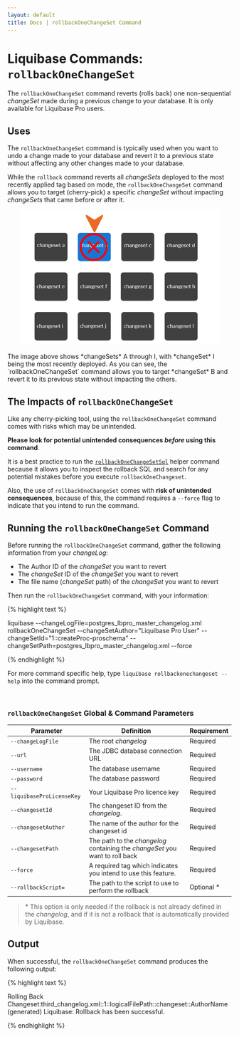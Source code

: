```yaml
---
layout: default
title: Docs | rollbackOneChangeSet Command 
---
```


# Liquibase Commands: `rollbackOneChangeSet`
The `rollbackOneChangeSet` command reverts (rolls back) one non-sequential *changeSet* made during a previous change to your database. It is only available for Liquibase Pro users.

## Uses
The `rollbackOneChangeSet` command is typically used when you want to undo a change made to your database and revert it to a previous state without affecting any other changes made to your database. 

While the `rollback` command reverts all *changeSets* deployed to the most recently applied tag based on mode, the `rollbackOneChangeSet` command allows you to target (cherry-pick) a specific *changeSet* without impacting *changeSets* that came before or after it.

<div align="center"><img src="/images/documentation/rollback_pro-targeted.jpg" width="450px" alt="Image example of targeted rollback" /></div>
<br />
The image above shows *changeSets* A through I, with *changeSet* I being the most recently deployed. As you can see, the `rollbackOneChangeSet` command allows you to target *changeSet* B and revert it to its previous state without impacting the others.

## The Impacts of `rollbackOneChangeSet`
Like any cherry-picking tool, using the `rollbackOneChangeSet` command comes with risks which may be unintended. 

**Please look for potential unintended consequences *before* using this command**. 

It is a best practice to run the [`rollbackOneChangeSetSql`](/documentation/rollbackonechangesetsql.html) helper command because it allows you to inspect the rollback SQL and search for any potential mistakes before you execute `rollbackOneChangeset`.

Also, the use of `rollbackOneChangeSet` comes with **risk of unintended consequences**, because of this, the command requires a `--force` flag to indicate that you intend to run the command.

## Running the `rollbackOneChangeSet` Command
Before running the `rollbackOneChangeSet` command, gather the following information from your *changeLog*:
- The Author ID of the *changeSet* you want to revert
- The *changeSet* ID of the *changeSet* you want to revert
- The file name (*changeSet* path) of the *changeSet* you want to revert

Then run the `rollbackOneChangeSet` command, with your information:

{% highlight text %}

liquibase --changeLogFile=postgres_lbpro_master_changelog.xml rollbackOneChangeSet --changeSetAuthor="Liquibase Pro User" --changeSetId="1::createProc-proschema" --changeSetPath=postgres_lbpro_master_changelog.xml --force

{% endhighlight %}

For more command specific help, type `liquibase rollbackonechangeset -- help` into the command prompt.

<br />

### `rollbackOneChangeSet` Global & Command Parameters

 Parameter | Definition | Requirement
 --- | --- | --- 
 `--changeLogFile` | The root *changelog* | Required
 `--url` | The JDBC database connection URL | Required
 `--username` | The database username | Required
 `--password` | The database password | Required
 `--liquibaseProLicenseKey` | Your Liquibase Pro licence key | Required
 `--changesetId` |The changeset ID from the *changelog*. | Required
 `--changesetAuthor` | The name of the author for the changeset id | Required
 `--changesetPath` | The path to the *changelog* containing the *changeSet* you want to roll back | Required
 `--force` | A required tag which indicates you intend to use this feature. | Required
 `--rollbackScript=` | The path to the script to use to perform the rollback | Optional *

> &#42; This option is only needed if the rollback is not already defined in the *changelog*, and if it is not a rollback that is automatically provided by Liquibase.

## Output
When successful, the `rollbackOneChangeSet` command produces the following output:

{% highlight text %}

Rolling Back Changeset:third_changelog.xml::1::logicalFilePath::changeset::AuthorName (generated)
Liquibase: Rollback has been successful.

{% endhighlight %}


